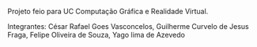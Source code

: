 Projeto feio para UC Computação Gráfica e Realidade Virtual.

Integrantes: César Rafael Goes Vasconcelos,
             Guilherme Curvelo de Jesus Fraga,
             Felipe Oliveira de Souza,
             Yago lima de Azevedo


